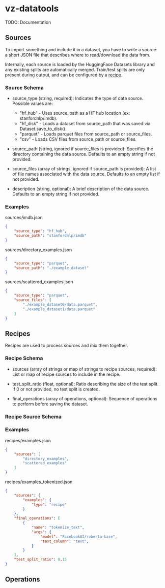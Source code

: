 # vz-datatools

TODO: Documentation

## Sources

To import something and include it in a dataset, you have to write a source: a short JSON file that describes where to read/download the data from. 

Internally, each source is loaded by the HuggingFace Datasets library and any existing splits are automatically merged. Train/test splits are only present during output, and can be configured by a [recipe](#recipes).

### Source Schema

- source_type (string, required):
Indicates the type of data source. Possible values are:
    - "hf_hub"  - Uses source_path as a HF hub location (ex: stanfordnlp/imdb).
    - "hf_disk" - Loads a dataset from source_path that was saved via Dataset.save_to_disk().
    - "parquet" - Loads parquet files from source_path or source_files.
    - "csv"     - Loads CSV files from source_path or source_files.

- source_path (string, ignored if source_files is provided):
Specifies the directory containing the data source. Defaults to an empty string if not provided.

- source_files (array of strings, ignored if source_path is provided):
A list of file names associated with the data source. Defaults to an empty list if not provided.

- description (string, optional):
A brief description of the data source. Defaults to an empty string if not provided.

### Examples

sources/imdb.json
```json
{
    "source_type": "hf_hub",
    "source_path": "stanfordnlp/imdb"
}
```

sources/directory_examples.json
```json
{
    "source_type": "parquet",
    "source_path": "./example_dataset"
}
```

sources/scattered_examples.json
```json
{
    "source_type": "parquet",
    "source_files": [
        "./example_dataset0/data.parquet",
        "./example_dataset1/data.parquet"
    ]
}
```

## Recipes

Recipes are used to process sources and mix them together.

### Recipe Schema

- sources (array of strings or map of strings to recipe sources, required):
List or map of recipe sources to include in the recipe.

- test_split_ratio (float, optional):
Ratio describing the size of the test split. If 0 or not provided, no test split is created.

- final_operations (array of operations, optional):
Sequence of operations to perform before saving the dataset.

### Recipe Source Schema

### Examples

recipes/examples.json
```json
{
    "sources": [
        "directory_examples",
        "scattered_examples"
    ]
}
```

recipes/examples_tokenized.json
```json
{
    "sources": {
        "examples": {
            "type": "recipe"
        }
    },
    "final_operations": [
        {
            "name": "tokenize_text",
            "args": {
                "model": "FacebookAI/roberta-base",
                "text_column": "text",
            }
        }
    ],
    "test_split_ratio": 0.15
}
```

## Operations

